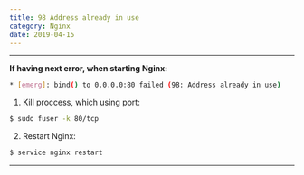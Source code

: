 ```yaml
---
title: 98 Address already in use
category: Nginx
date: 2019-04-15
---
```


-----

**If having next error, when starting Nginx:**
```bash
* [emerg]: bind() to 0.0.0.0:80 failed (98: Address already in use)
```

1. Kill proccess, which using port:
```bash
$ sudo fuser -k 80/tcp
 ```

2. Restart Nginx:
```bash
$ service nginx restart
```

-----